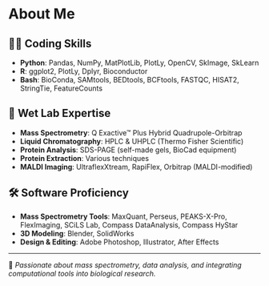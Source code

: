 # **About Me**

## **👨‍💻 Coding Skills**  
- **Python**: Pandas, NumPy, MatPlotLib, PlotLy, OpenCV, SkImage, SkLearn  
- **R**: ggplot2, PlotLy, Dplyr, Bioconductor
- **Bash**: BioConda, SAMtools, BEDtools, BCFtools, FASTQC, HISAT2, StringTie, FeatureCounts  

## **🧪 Wet Lab Expertise**  
- **Mass Spectrometry**: Q Exactive™ Plus Hybrid Quadrupole-Orbitrap  
- **Liquid Chromatography**: HPLC & UHPLC (Thermo Fisher Scientific)  
- **Protein Analysis**: SDS-PAGE (self-made gels, BioCad equipment)  
- **Protein Extraction**: Various techniques  
- **MALDI Imaging**: UltraflexXtream, RapiFlex, Orbitrap (MALDI-modified)  

## **🛠 Software Proficiency**  
- **Mass Spectrometry Tools**: MaxQuant, Perseus, PEAKS-X-Pro, FlexImaging, SCiLS Lab, Compass DataAnalysis, Compass HyStar  
- **3D Modeling**: Blender, SolidWorks  
- **Design & Editing**: Adobe Photoshop, Illustrator, After Effects  

---
📌 *Passionate about mass spectrometry, data analysis, and integrating computational tools into biological research.*

